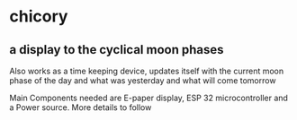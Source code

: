 # chicory

## a display to the cyclical moon phases
Also works as a time keeping device, updates itself with the current moon phase of the day and what was yesterday and what will come tomorrow

Main Components needed are E-paper display, ESP 32 microcontroller and a Power source. More details to follow


